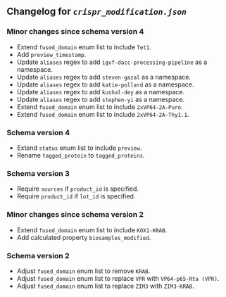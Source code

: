 ## Changelog for *`crispr_modification.json`*

### Minor changes since schema version 4

* Extend `fused_domain` enum list to include `Tet1`.
* Add `preview_timestamp`.
* Update `aliases` regex to add `igvf-dacc-processing-pipeline` as a namespace.
* Update `aliases` regex to add `steven-gazal` as a namespace.
* Update `aliases` regex to add `katie-pollard` as a namespace.
* Update `aliases` regex to add `kushal-dey` as a namespace.
* Update `aliases` regex to add `stephen-yi` as a namespace.
* Extend `fused_domain` enum list to include `2xVP64-2A-Puro`.
* Extend `fused_domain` enum list to include `2xVP64-2A-Thy1.1`.

### Schema version 4

* Extend `status` enum list to include `preview`.
* Rename `tagged_protein` to `tagged_proteins`.

### Schema version 3

* Require `sources` if `product_id` is specified.
* Require `product_id` if `lot_id` is specified.

### Minor changes since schema version 2

* Extend `fused_domain` enum list to include `KOX1-KRAB`.
* Add calculated property `biosamples_modified`.

### Schema version 2

* Adjust `fused_domain` enum list to remove `KRAB`.
* Adjust `fused_domain` enum list to replace `VPR` with `VP64-p65-Rta (VPR)`.
* Adjust `fused_domain` enum list to replace `ZIM3` with `ZIM3-KRAB`.
